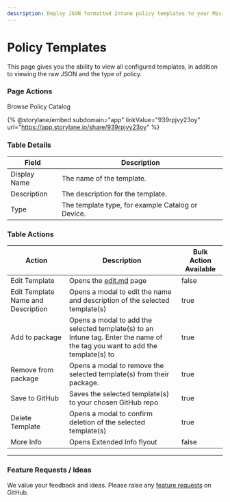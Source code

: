 ```yaml
---
description: Deploy JSON formatted Intune policy templates to your Microsoft 365 tenants.
---
```


# Policy Templates

This page gives you the ability to view all configured templates, in addition to viewing the raw JSON and the type of policy.

### Page Actions

Browse Policy Catalog

{% @storylane/embed subdomain="app" linkValue="939rpjvy23oy" url="https://app.storylane.io/share/939rpjvy23oy" %}

### Table Details <a href="#listmempolicytemplates-details" id="listmempolicytemplates-details"></a>

| Field        | Description                                       |
| ------------ | ------------------------------------------------- |
| Display Name | The name of the template.                         |
| Description  | The description for the template.                 |
| Type         | The template type, for example Catalog or Device. |

### Table Actions <a href="#listmempolicytemplates-actions" id="listmempolicytemplates-actions"></a>

<table><thead><tr><th>Action</th><th>Description</th><th data-type="checkbox">Bulk Action Available</th></tr></thead><tbody><tr><td>Edit Template</td><td>Opens the <a data-mention href="edit.md">edit.md</a> page</td><td>false</td></tr><tr><td>Edit Template Name and Description</td><td>Opens a modal to edit the name and description of the selected template(s)</td><td>true</td></tr><tr><td>Add to package</td><td>Opens a modal to add the selected template(s) to an Intune tag. Enter the name of the tag you want to add the template(s) to</td><td>true</td></tr><tr><td>Remove from package</td><td>Opens a modal to remove the selected template(s) from their package. </td><td>true</td></tr><tr><td>Save to GitHub</td><td>Saves the selected template(s) to your chosen GitHub repo</td><td>true</td></tr><tr><td>Delete Template</td><td>Opens a modal to confirm deletion of the selected template(s)</td><td>true</td></tr><tr><td>More Info</td><td>Opens Extended Info flyout</td><td>false</td></tr></tbody></table>

***

### Feature Requests / Ideas

We value your feedback and ideas. Please raise any [feature requests](https://github.com/KelvinTegelaar/CIPP/issues/new?assignees=\&labels=enhancement%2Cno-priority\&projects=\&template=feature.yml\&title=%5BFeature+Request%5D%3A+) on GitHub.
